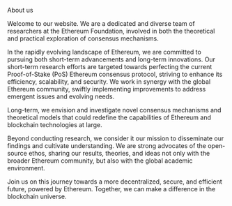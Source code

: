 About us

Welcome to our website. We are a dedicated and diverse team of researchers at the Ethereum Foundation, involved in both the theoretical and practical exploration of consensus mechanisms.

In the rapidly evolving landscape of Ethereum, we are committed to pursuing both short-term advancements and long-term innovations. Our short-term research efforts are targeted towards perfecting the current Proof-of-Stake (PoS) Ethereum consensus protocol, striving to enhance its efficiency, scalability, and security. We work in synergy with the global Ethereum community, swiftly implementing improvements to address emergent issues and evolving needs.

Long-term, we envision and investigate novel consensus mechanisms and theoretical models that could redefine the capabilities of Ethereum and blockchain technologies at large. 

Beyond conducting research, we consider it our mission to disseminate our findings and cultivate understanding. We are strong advocates of the open-source ethos, sharing our results, theories, and ideas not only with the broader Ethereum community, but also with the global academic environment.

Join us on this journey towards a more decentralized, secure, and efficient future, powered by Ethereum. Together, we can make a difference in the blockchain universe.